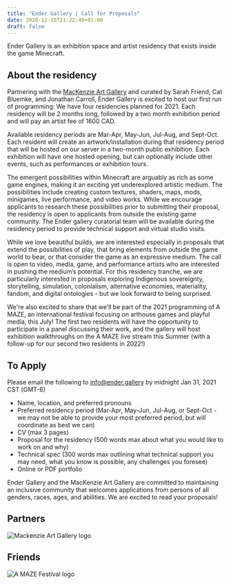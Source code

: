 ```yaml
---
title: "Ender Gallery | Call for Proposals"
date: 2020-12-16T21:22:49+01:00
draft: false
---
```


Ender Gallery is an exhibition space and artist residency that exists inside the game Minecraft. 


## About the residency

Partnering with the [MacKenzie Art Gallery](https://mackenzie.art/) and curated by Sarah Friend, Cat Bluemke, and Jonathan Carroll, Ender Gallery is excited to host our first run of programming: We have four residencies planned for 2021. Each residency will be 2 months long, followed by a two month exhibition period and will pay an artist fee of 1600 CAD. 

Available residency periods are Mar-Apr, May-Jun, Jul-Aug, and Sept-Oct. Each resident will create an artwork/installation during that residency period that will be hosted on our server in a two-month public exhibition. Each exhibition will have one hosted opening, but can optionally include other events, such as performances or exhibition tours.

The emergent possibilities within Minecraft are arguably as rich as some game engines, making it an exciting yet underexplored artistic medium.  The possibilities include creating custom textures, shaders, maps, mods, minigames, live performance, and video works. While we encourage applicants to research these possibilities prior to submitting their proposal, the residency is open to applicants from outside the existing game community. The Ender gallery curatorial team will be available during the residency period to provide technical support and virtual studio visits.

While we love beautiful builds, we are interested especially in proposals that extend the possibilities of play, that bring elements from outside the game world to bear, or that consider the game as an expressive medium. The call is open to video, media, game, and performance artists who are interested in pushing the medium’s potential. For this residency tranche, we are particularly interested in proposals exploring Indigenous sovereignty, storytelling, simulation, colonialism, alternative economies, materiality, fandom, and digital ontologies - but we look forward to being surprised.

We're also excited to share that we’ll be part of the 2021 programming of A MAZE, an international festival focusing on arthouse games and playful media, this July! The first two residents will have the opportunity to participate in a panel discussing their work, and the gallery will host exhibition walkthroughs on the A MAZE live stream this Summer (with a follow-up for our second two residents in 2022!)

## To Apply

Please email the following to info@ender.gallery by midnight Jan 31, 2021 CST (GMT-6)

 * Name, location, and preferred pronouns
 * Preferred residency period (Mar-Apr, May-Jun, Jul-Aug, or Sept-Oct - we may not be able to provide your most preferred period, but will coordinate as best we can)
 * CV (max 3 pages)
 * Proposal for the residency (500 words max about what you would like to work on and why)
 * Technical spec (300 words max outlining what technical support you may need, what you know is possible, any challenges you foresee)
 * Online or PDF portfolio 

Ender Gallery and the MacKenzie Art Gallery are committed to maintaining an inclusive community that welcomes applications from persons of all genders, races, ages, and abilities. We are excited to read your proposals!

## Partners

<img src="/MAG_Logo.png" alt="Mackenzie Art Gallery logo" class="partner">

## Friends

<img src="/invert_AMAZE.png" alt="A MAZE Festival logo" class="friend">

